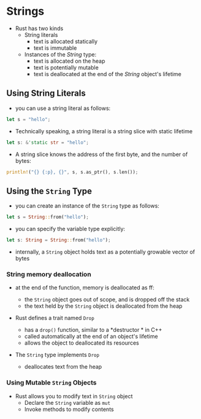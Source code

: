 # Strings

- Rust has two kinds
	- String literals
		- text is allocated statically
		- text is immutable
	- Instances of the *String* type:
		- text is allocated on the heap
		- text is potentially mutable
		- text is deallocated at the end of the *String* object's lifetime

## Using String Literals

- you can use a string literal as follows:
``` rust
let s = "hello";
```

- Technically speaking, a string literal is a string slice with static lifetime
```rust
let s: &'static str = "hello";
```
 - A string slice knows the address of the first byte, and the number of bytes:
 ```rust
 println!("{} {:p}, {}", s, s.as_ptr(), s.len());
```


## Using the `String` Type

- you can create an instance of the `String` type as follows:
```rust
let s = String::from("hello");
```

- you can specify the variable type explicitly:
```rust
let s: String = String::from("hello");
```

- internally, a `String` object holds text as a potentially growable vector of bytes

### String memory deallocation

- at the end of the function, memory is deallocated as ff:
	- the `String` object goes out of scope, and is dropped off the stack
	- the text held by the `String` object is deallocated from the heap

- Rust defines a trait named `Drop`
	- has a `drop()` function, similar to a *destructor * in C++
	- called automatically at the end of an object's lifetime
	- allows the object to deallocated its resources

- The `String` type implements `Drop`
	- deallocates text from the heap

### Using Mutable `String` Objects

- Rust allows you to modify text in `String` object
	- Declare the `String` variable as `mut`
	- Invoke methods to modify contents
